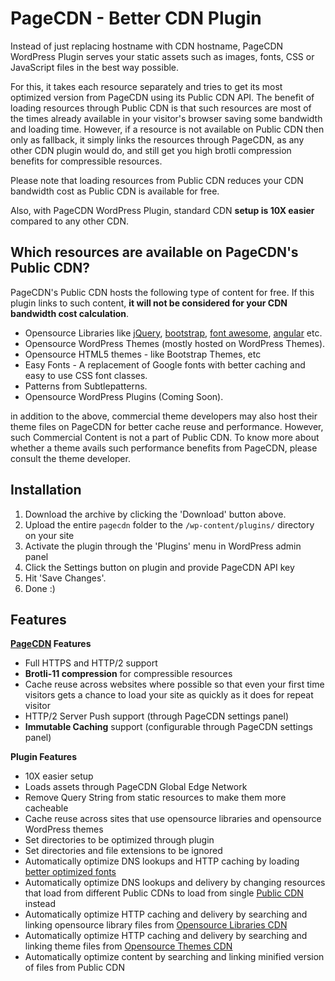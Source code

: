 # PageCDN - Better CDN Plugin

Instead of just replacing hostname with CDN hostname, PageCDN WordPress Plugin serves your static assets such as images, fonts, CSS or JavaScript files in the best way possible. 

For this, it takes each resource separately and tries to get its most optimized version from PageCDN using its Public CDN API. The benefit of loading resources through Public CDN is that such resources are most of the times already available in your visitor's browser saving some bandwidth and loading time. However, if a resource is not available on Public CDN then only as fallback, it simply links the resources through PageCDN, as any other CDN plugin would do, and still get you high brotli compression benefits for compressible resources.

Please note that loading resources from Public CDN reduces your CDN bandwidth cost as Public CDN is available for free.

Also, with PageCDN WordPress Plugin, standard CDN **setup is 10X easier** compared to any other CDN.



## Which resources are available on PageCDN's Public CDN?

PageCDN's Public CDN hosts the following type of content for free. If this plugin links to such content, **it will not be considered for your CDN bandwidth cost calculation**.
* Opensource Libraries like [jQuery](https://pagecdn.com/lib/jquery), [bootstrap](https://pagecdn.com/lib/bootstrap), [font awesome](https://pagecdn.com/lib/font-awesome), [angular](https://pagecdn.com/lib/angular.js) etc.
* Opensource WordPress Themes (mostly hosted on WordPress Themes).
* Opensource HTML5 themes - like Bootstrap Themes, etc
* Easy Fonts - A replacement of Google fonts with better caching and easy to use CSS font classes.
* Patterns from Subtlepatterns.
* Opensource WordPress Plugins (Coming Soon).

in addition to the above, commercial theme developers may also host their theme files on PageCDN for better cache reuse and performance. However, such Commercial Content is not a part of Public CDN. To know more about whether a theme avails such performance benefits from PageCDN, please consult the theme developer.


## Installation
1. Download the archive by clicking the 'Download' button above.
2. Upload the entire `pagecdn` folder to the `/wp-content/plugins/` directory on your site
3. Activate the plugin through the 'Plugins' menu in WordPress admin panel
4. Click the Settings button on plugin and provide PageCDN API key
5. Hit 'Save Changes'.
6. Done :)


## Features
**[PageCDN](https://pagecdn.com) Features**
* Full HTTPS and HTTP/2 support
* **Brotli-11 compression** for compressible resources
* Cache reuse across websites where possible so that even your first time visitors gets a chance to load your site as quickly as it does for repeat visitor
* HTTP/2 Server Push support (through PageCDN settings panel)
* **Immutable Caching** support (configurable through PageCDN settings panel)

**Plugin Features**
* 10X easier setup 
* Loads assets through PageCDN Global Edge Network
* Remove Query String from static resources to make them more cacheable
* Cache reuse across sites that use opensource libraries and opensource WordPress themes
* Set directories to be optimized through plugin
* Set directories and file extensions to be ignored
* Automatically optimize DNS lookups and HTTP caching by loading [better optimized fonts](https://pagecdn.com/lib/easyfonts)
* Automatically optimize DNS lookups and delivery by changing resources that load from different Public CDNs to load from single [Public CDN](https://pagecdn.com/dashboard) instead
* Automatically optimize HTTP caching and delivery by searching and linking opensource library files from [Opensource Libraries CDN](https://pagecdn.com/lib)
* Automatically optimize HTTP caching and delivery by searching and linking theme files from [Opensource Themes CDN](https://pagecdn.com/theme)
* Automatically optimize content by searching and linking minified version of files from Public CDN
